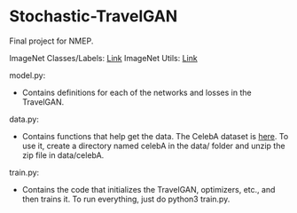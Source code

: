 # Stochastic-TravelGAN
Final project for NMEP.

ImageNet Classes/Labels: [Link](https://gist.github.com/aaronpolhamus/964a4411c0906315deb9f4a3723aac57)
ImageNet Utils: [Link](https://github.com/tzutalin/ImageNet_Utils)

model.py: 
- Contains definitions for each of the networks and losses in the TravelGAN.

data.py:
- Contains functions that help get the data. The CelebA dataset is 
  [here](https://www.kaggle.com/jessicali9530/celeba-dataset). To use it, create
  a directory named celebA in the data/ folder and unzip the zip file in
  data/celebA.

train.py:
- Contains the code that initializes the TravelGAN, optimizers, etc., and then
  trains it. To run everything, just do python3 train.py.
